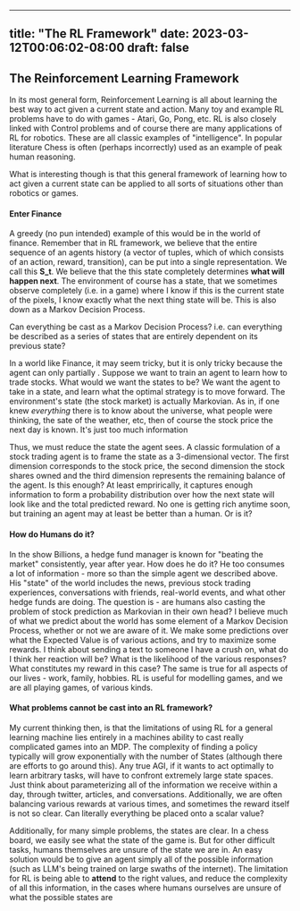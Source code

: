 
---
title: "The RL Framework"
date: 2023-03-12T00:06:02-08:00
draft: false
---

## The Reinforcement Learning Framework

In its most general form, Reinforcement Learning is all about learning the best way to act given a current state and action. Many toy and example RL problems have to do with games - Atari, Go, Pong, etc. RL is also closely linked with Control problems and of course there are many applications of RL for robotics. These are all classic examples of "intelligence". In popular literature Chess is often (perhaps incorrectly) used as an example of peak human reasoning. 


What is interesting though is that this general framework of learning how to act given a current state can be applied to all sorts of situations other than robotics or games. 




#### Enter Finance
A greedy (no pun intended) example of this would be in the world of finance. Remember that in RL framework, we believe that the entire sequence of an agents history (a vector of tuples, which of which consists of an action, reward, transition), can be put into a single representation. We call this **S_t**. We believe that the this state completely determines **what will happen next**. The environment of course has a state, that we sometimes observe completely (i.e. in a game) where I know if this is the current state of the pixels, I know exactly what the next thing state will be. This is also down as a Markov Decision Process. 

Can everything be cast as a Markov Decision Process? i.e. can everything be described as a series of states that are entirely dependent on its previous state?

In a world like Finance, it may seem tricky, but it is only tricky because the agent can only partially . Suppose we want to train an agent to learn how to trade stocks. What would we want the states to be? We want the agent to take in a state, and learn what the optimal strategy is to move forward. The environment's state (the stock market) is actually Markovian. As in, if one knew *everything* there is to know about the universe, what people were thinking, the sate of the weather, etc, then of course the stock price the next day is known. It's just too much information 


Thus, we must reduce the state the agent sees. A classic formulation of a stock trading agent is to frame the state as a 3-dimensional vector. The first dimension corresponds to the stock price, the second dimension the stock shares owned and the third dimension represents the remaining balance of the agent. Is this enough? At least emprirically, it captures enough information to form a probability distribution over how the next state will look like and the total predicted reward. No one is getting rich anytime soon, but training an agent may at least be better than a human. Or is it? 




#### How do Humans do it? 
In the show Billions, a hedge fund manager is known for "beating the market" consistently, year after year. How does he do it? He too consumes a lot of information - more so than the simple agent we described above. His "state" of the world includes the news, previous stock trading experiences, conversations with friends, real-world events, and what other hedge funds are doing. The question is - are humans also casting the problem of stock prediction as Markovian in their own head? I believe much of what we predict about the world has some element of a Markov Decision Process, whether or not we are aware of it. We make some predictions over what the Expected Value is of various actions, and try to maximize some rewards. I think about sending a text to someone I have a crush on, what do I think her reaction will be? What is the likelihood of the various responses? What constitutes my reward in this case? The same is true for all aspects of our lives - work, family, hobbies. RL is useful for modelling games, and we are all playing games, of various kinds.


#### What problems cannot be cast into an RL framework?
My current thinking then, is that the limitations of using RL for a general learning machine lies entirely in a machines ability to cast really complicated games into an MDP. The complexity of finding a policy typically will grow exponentially with the number of States (although there are efforts to go around this). Any true AGI, if it wants to act optimally to learn arbitrary tasks, will have to confront extremely large state spaces. Just think about parameterizing all of the information we receive within a day, through twitter, articles, and conversations. Additionally, we are often balancing various rewards at various times, and sometimes the reward itself is not so clear. Can literally everything be placed onto a scalar value? 

Additionally, for many simple problems, the states are clear. In a chess board, we easily see what the state of the game is. But for other difficult tasks, humans themselves are unsure of the state we are in. An easy solution would be to give an agent simply all of the possible information (such as LLM's being trained on large swaths of the internet). The limitation for RL is being able to **attend** to the right values, and reduce the complexity of all this information, in the cases where humans ourselves are unsure of what the possible states are



